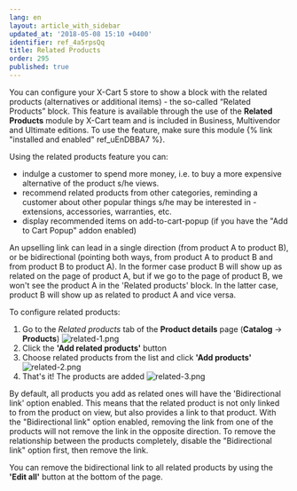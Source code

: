```yaml
---
lang: en
layout: article_with_sidebar
updated_at: '2018-05-08 15:10 +0400'
identifier: ref_4a5rpsQq
title: Related Products
order: 295
published: true
---
```

You can configure your X-Cart 5 store to show a block with the related products (alternatives or additional items) - the so-called “Related Products” block. This feature is available through the use of the **Related Products** module by X-Cart team and is included in Business, Multivendor and Ultimate editions. To use the feature, make sure this module {% link "installed and enabled" ref_uEnDBBA7 %}.

Using the related products feature you can: 
* indulge a customer to spend more money, i.e. to buy a more expensive alternative of the product s/he views.
* recommend related products from other categories, reminding a customer about other popular things s/he may be interested in -  extensions, accessories, warranties, etc.
* display recommended items on add-to-cart-popup (if you have the "Add to Cart Popup" addon enabled)

An upselling link can lead in a single direction (from product A to product B), or be bidirectional (pointing both ways, from product A to product B and from product B to product A). In the former case product B will show up as related on the page of product A, but if we go to the page of product B, we won't see the product A in the 'Related products' block. In the latter case, product B will show up as related to product A and vice versa.

To configure related products:
1. Go to the _Related products_ tab of the **Product details** page (**Catalog** -> **Products**)
  ![related-1.png]({{site.baseurl}}/attachments/ref_4a5rpsQq/related-1.png)
2. Click the **'Add related products'** button
3. Choose related products from the list and click **'Add products'**
  ![related-2.png]({{site.baseurl}}/attachments/ref_4a5rpsQq/related-2.png)
4. That's it! The products are added
  ![related-3.png]({{site.baseurl}}/attachments/ref_4a5rpsQq/related-3.png)


By default, all products you add as related ones will have the 'Bidirectional link' option enabled. This means that the related product is not only linked to from the product on view, but also provides a link to that product. With the "Bidirectional link" option enabled, removing the link from one of the products will not remove the link in the opposite direction. To remove the relationship between the products completely, disable the "Bidirectional link" option first, then remove the link.

You can remove the bidirectional link to all related products by using the **'Edit all'** button at the bottom of the page.
